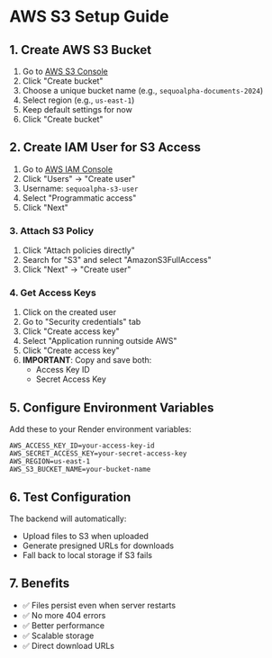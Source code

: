 # AWS S3 Setup Guide

## 1. Create AWS S3 Bucket

1. Go to [AWS S3 Console](https://s3.console.aws.amazon.com/)
2. Click "Create bucket"
3. Choose a unique bucket name (e.g., `sequoalpha-documents-2024`)
4. Select region (e.g., `us-east-1`)
5. Keep default settings for now
6. Click "Create bucket"

## 2. Create IAM User for S3 Access

1. Go to [AWS IAM Console](https://console.aws.amazon.com/iam/)
2. Click "Users" → "Create user"
3. Username: `sequoalpha-s3-user`
4. Select "Programmatic access"
5. Click "Next"

### 3. Attach S3 Policy

1. Click "Attach policies directly"
2. Search for "S3" and select "AmazonS3FullAccess"
3. Click "Next" → "Create user"

### 4. Get Access Keys

1. Click on the created user
2. Go to "Security credentials" tab
3. Click "Create access key"
4. Select "Application running outside AWS"
5. Click "Create access key"
6. **IMPORTANT**: Copy and save both:
   - Access Key ID
   - Secret Access Key

## 5. Configure Environment Variables

Add these to your Render environment variables:

```
AWS_ACCESS_KEY_ID=your-access-key-id
AWS_SECRET_ACCESS_KEY=your-secret-access-key
AWS_REGION=us-east-1
AWS_S3_BUCKET_NAME=your-bucket-name
```

## 6. Test Configuration

The backend will automatically:
- Upload files to S3 when uploaded
- Generate presigned URLs for downloads
- Fall back to local storage if S3 fails

## 7. Benefits

- ✅ Files persist even when server restarts
- ✅ No more 404 errors
- ✅ Better performance
- ✅ Scalable storage
- ✅ Direct download URLs
